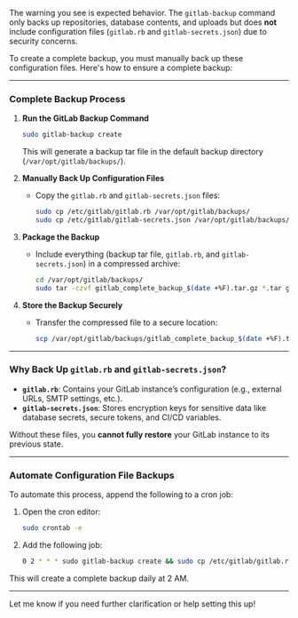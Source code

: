The warning you see is expected behavior. The `gitlab-backup` command only backs up repositories, database contents, and uploads but does **not** include configuration files (`gitlab.rb` and `gitlab-secrets.json`) due to security concerns.

To create a complete backup, you must manually back up these configuration files. Here's how to ensure a complete backup:

---

### **Complete Backup Process**
1. **Run the GitLab Backup Command**
   ```bash
   sudo gitlab-backup create
   ```
   This will generate a backup tar file in the default backup directory (`/var/opt/gitlab/backups/`).

2. **Manually Back Up Configuration Files**
   - Copy the `gitlab.rb` and `gitlab-secrets.json` files:
     ```bash
     sudo cp /etc/gitlab/gitlab.rb /var/opt/gitlab/backups/
     sudo cp /etc/gitlab/gitlab-secrets.json /var/opt/gitlab/backups/
     ```

3. **Package the Backup**
   - Include everything (backup tar file, `gitlab.rb`, and `gitlab-secrets.json`) in a compressed archive:
     ```bash
     cd /var/opt/gitlab/backups/
     sudo tar -czvf gitlab_complete_backup_$(date +%F).tar.gz *.tar gitlab.rb gitlab-secrets.json
     ```

4. **Store the Backup Securely**
   - Transfer the compressed file to a secure location:
     ```bash
     scp /var/opt/gitlab/backups/gitlab_complete_backup_$(date +%F).tar.gz user@backup-server:/backup/location/
     ```

---

### **Why Back Up `gitlab.rb` and `gitlab-secrets.json`?**
- **`gitlab.rb`**: Contains your GitLab instance’s configuration (e.g., external URLs, SMTP settings, etc.).
- **`gitlab-secrets.json`**: Stores encryption keys for sensitive data like database secrets, secure tokens, and CI/CD variables.

Without these files, you **cannot fully restore** your GitLab instance to its previous state.

---

### **Automate Configuration File Backups**
To automate this process, append the following to a cron job:

1. Open the cron editor:
   ```bash
   sudo crontab -e
   ```

2. Add the following job:
   ```bash
   0 2 * * * sudo gitlab-backup create && sudo cp /etc/gitlab/gitlab.rb /etc/gitlab/gitlab-secrets.json /var/opt/gitlab/backups/ && cd /var/opt/gitlab/backups/ && sudo tar -czvf gitlab_complete_backup_$(date +%F).tar.gz *.tar gitlab.rb gitlab-secrets.json
   ```

This will create a complete backup daily at 2 AM.

---

Let me know if you need further clarification or help setting this up!